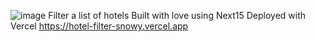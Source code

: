 ![image](https://github.com/user-attachments/assets/dd353227-2690-4809-b746-4d48abab6f6c)
Filter a list of hotels
Built with love using Next15 
Deployed with Vercel https://hotel-filter-snowy.vercel.app
